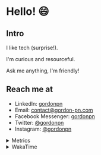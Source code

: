 # Hello! 😄

## Intro

I like tech (surprise!).

I'm curious and resourceful.

Ask me anything, I'm friendly!

## Reach me at

- LinkedIn: [gordonpn](https://www.linkedin.com/in/gordonpn/)
- Email: [contact@gordon-pn.com](mailto:contact@gordon-pn.com)
- Facebook Messenger: [gordonpn](https://www.messenger.com/t/Gordonpn)
- Twitter: [@gordonpn](https://twitter.com/Gordonpn)
- Instagram: [@gordonpn](https://www.instagram.com/gordonpn/)

<details>
  <summary>Metrics</summary>

  <img align="center" src="https://github.com/gordonpn/gordonpn/blob/master/github-metrics.svg" alt="GitHub Metrics">

</details>

<details>
  <summary>WakaTime</summary>

  <!--START_SECTION:waka-->
📊 **This Week I Spent My Time On** 

```text
💬 Programming Languages: 
Java                     8 hrs 57 mins       ██████████████░░░░░░░░░░░   57.28 % 
TypeScript               4 hrs 59 mins       ████████░░░░░░░░░░░░░░░░░   31.86 % 
GitIgnore file           33 mins             █░░░░░░░░░░░░░░░░░░░░░░░░   03.60 % 
JSON                     17 mins             ░░░░░░░░░░░░░░░░░░░░░░░░░   01.90 % 
JavaScript               16 mins             ░░░░░░░░░░░░░░░░░░░░░░░░░   01.73 % 

🔥 Editors: 
Intellijidea             15 hrs 38 mins      █████████████████████████   100.00 % 
```


 Last Updated on 05/04/2024 16:22:05 UTC
<!--END_SECTION:waka-->
</details>
